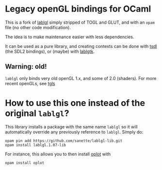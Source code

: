 # Legacy openGL bindings for OCaml

This is a fork of [lablgl](https://github.com/garrigue/lablgl) simply
stripped of TOGL and GLUT, and with an `opam` file (no other code modification).

The idea is to make maintenance easier with less dependencies.

It can be used as a pure library, and creating contexts can be done
with [tsdl](https://github.com/dbuenzli/tsdl) (the SDL2 bindings), or
(maybe) with [lablgtk](https://github.com/garrigue/lablgtk).

## Warning: old!

`lablgl` only binds very old openGL 1.x, and some of 2.0 (shaders). For more recent openGLs, see [tgls](https://github.com/dbuenzli/tgls)

# How to use this one instead of the original `lablgl`?

This library installs a package with the same name `lablgl` so it will
automatically override any previously reference to `lablgl`. Simply
do:

```
opam pin add https://github.com/sanette/lablgl-lib.git
opam install lablgl.1.07-lib
```

For instance, this allows you to then install
[oplot](https://github.com/sanette/oplot) with

```
opam install oplot
```

